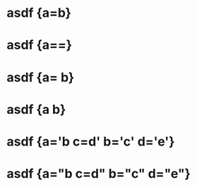 # asdf {a=b}

# asdf {a==}

# asdf {a= b}

# asdf {a b}

# asdf {a='b c=d' b='c' d='e'}

# asdf {a="b c=d" b="c" d="e"}